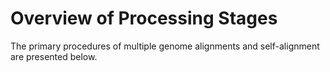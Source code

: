 # Overview of  Processing Stages

The primary procedures of multiple genome alignments and self-alignment are presented below.  